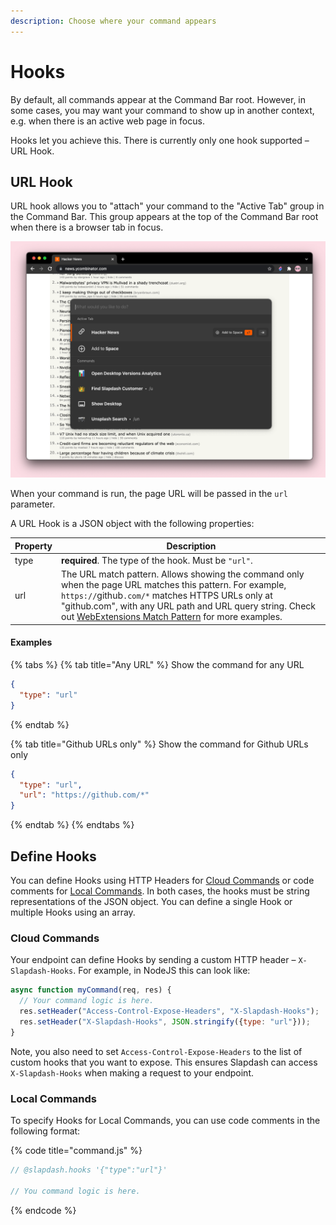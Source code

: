 ```yaml
---
description: Choose where your command appears
---
```


# Hooks

By default, all commands appear at the Command Bar root. However, in some cases, you may want your command to show up in another context, e.g. when there is an active web page in focus.

Hooks let you achieve this. There is currently only one hook supported – URL Hook.

## URL Hook

URL hook allows you to "attach" your command to the "Active Tab" group in the Command Bar. This group appears at the top of the Command Bar root when there is a browser tab in focus.

!["Active Tab" group in the Command Bar](<../.gitbook/assets/image (3).png>)

When your command is run, the page URL will be passed in the `url` parameter.

A URL Hook is a JSON object with the following properties:

| Property | Description                                                                                                                                                                                                                                                                                                                                                             |
| -------- | ----------------------------------------------------------------------------------------------------------------------------------------------------------------------------------------------------------------------------------------------------------------------------------------------------------------------------------------------------------------------- |
| type     | **required**. The type of the hook. Must be `"url"`.                                                                                                                                                                                                                                                                                                                    |
| url      | The URL match pattern. Allows showing the command only when the page URL matches this pattern. For example, `https://`github`.com/*` matches HTTPS URLs only at "github.com", with any URL path and URL query string. Check out [WebExtensions Match Pattern](https://developer.mozilla.org/en-US/docs/Mozilla/Add-ons/WebExtensions/Match_patterns) for more examples. |

#### Examples

{% tabs %}
{% tab title="Any URL" %}
Show the command for any URL

```json
{
  "type": "url"
}
```
{% endtab %}

{% tab title="Github URLs only" %}
Show the command for Github URLs only

```json
{
  "type": "url",
  "url": "https://github.com/*"
}
```
{% endtab %}
{% endtabs %}

## Define Hooks

You can define Hooks using HTTP Headers for [Cloud Commands](cloud-commands.md) or code comments for [Local Commands](local-commands.md#create-local-command). In both cases, the hooks must be string representations of the JSON object. You can define a single Hook or multiple Hooks using an array.

### Cloud Commands

Your endpoint can define Hooks by sending a custom HTTP header – `X-Slapdash-Hooks`. For example, in NodeJS this can look like:

```javascript
async function myCommand(req, res) {
  // Your command logic is here.
  res.setHeader("Access-Control-Expose-Headers", "X-Slapdash-Hooks");
  res.setHeader("X-Slapdash-Hooks", JSON.stringify({type: "url"}));
}
```

Note, you also need to set `Access-Control-Expose-Headers` to the list of custom hooks that you want to expose. This ensures Slapdash can access `X-Slapdash-Hooks` when making a request to your endpoint.

### Local Commands

To specify Hooks for Local Commands, you can use code comments in the following format:

{% code title="command.js" %}
```javascript
// @slapdash.hooks '{"type":"url"}'

// You command logic is here.
```
{% endcode %}
